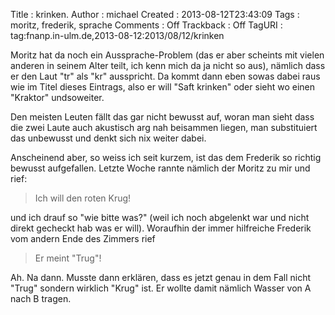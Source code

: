 Title     : krinken.
Author    : michael
Created   : 2013-08-12T23:43:09
Tags      : moritz, frederik, sprache
Comments  : Off
Trackback : Off
TagURI    : tag:fnanp.in-ulm.de,2013-08-12:2013/08/12/krinken

Moritz hat da noch ein Aussprache-Problem (das er aber scheints mit vielen
anderen in seinem Alter teilt, ich kenn mich da ja nicht so aus), nämlich
dass er den Laut "tr" als "kr" ausspricht. Da kommt dann eben sowas dabei
raus wie im Titel dieses Eintrags, also er will "Saft krinken" oder sieht
wo einen "Kraktor" undsoweiter.

Den meisten Leuten fällt das gar nicht bewusst auf, woran man sieht dass
die zwei Laute auch akustisch arg nah beisammen liegen, man substituiert
das unbewusst und denkt sich nix weiter dabei.

Anscheinend aber, so weiss ich seit kurzem, ist das dem Frederik so
richtig bewusst aufgefallen. Letzte Woche rannte nämlich der Moritz zu mir
und rief:

> Ich will den roten Krug!

und ich drauf so "wie bitte was?" (weil ich noch abgelenkt war und nicht
direkt gecheckt hab was er will). Woraufhin der immer hilfreiche Frederik
vom andern Ende des Zimmers rief

> Er meint "Trug"!

Ah. Na dann. Musste dann erklären, dass es jetzt genau in dem Fall nicht
"Trug" sondern wirklich "Krug" ist. Er wollte damit nämlich Wasser von A
nach B tragen.
